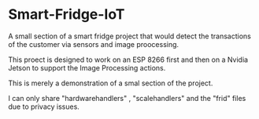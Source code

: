 # Smart-Fridge-IoT


A small section of a smart fridge project that would detect the transactions of the customer via sensors and image proocessing.

This proect is designed to work on an ESP 8266 first and then on a Nvidia Jetson to support the Image Processing actions.

This is merely a demonstration of a smal section of the project.

I can only share "hardwarehandlers" , "scalehandlers" and the "frid" files due to privacy issues.


